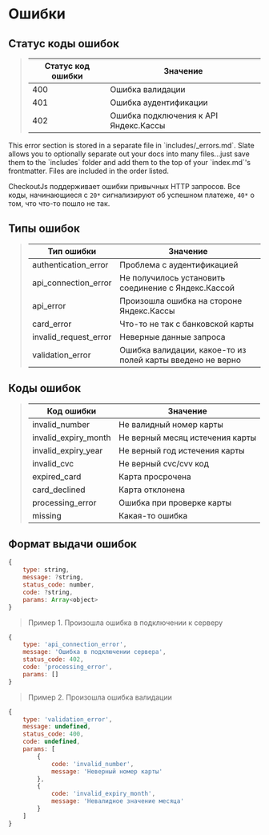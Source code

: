 # Ошибки


## Статус коды ошибок

> | Статус код ошибки | Значение |
> | ---------- | -------- |
> | 400        | Ошибка валидации |
> | 401        | Ошибка аудентификации |
> | 402        | Ошибка подключения к API Яндекс.Кассы |

<aside class="notice">This error section is stored in a separate file in `includes/_errors.md`. Slate allows you to optionally separate out your docs into many files...just save them to the `includes` folder and add them to the top of your `index.md`'s frontmatter. Files are included in the order listed.</aside>

CheckoutJs поддерживает ошибки привычных HTTP запросов. Все коды, начинающиеся с `20*` сигнализируют об успешном платеже,
`40*` о том, что что-то пошло не так.


## Типы ошибок

> | Тип ошибки             | Значение  |
> | ---------------------- | --------- |
> | authentication_error   | Проблема с аудентификацией |
> | api_connection_error   | Не получилось установить соединение с Яндекс.Кассой |
> | api_error              | Произошла ошибка на стороне Яндекс.Кассы |
> | card_error             | Что-то не так с банковской карты |
> | invalid_request_error  | Неверные данные запроса |
> | validation_error       | Ошибка валидации, какое-то из полей карты введено не верно |


## Коды ошибок

> | Код ошибки | Значение |
> | ---------- | -------- |
> | invalid_number | Не валидный номер карты |
> | invalid_expiry_month | Не верный месяц истечения карты |
> | invalid_expiry_year | Не верный год истечения карты |
> | invalid_cvc | Не верный cvc/cvv код |
> | expired_card | Карта просрочена |
> | card_declined | Карта отклонена |
> | processing_error | Ошибка при проверке карты |
> | missing | Какая-то ошибка |



## Формат выдачи ошибок

```js
{
    type: string,
    message: ?string,
    status_code: number,
    code: ?string,
    params: Array<object>
}
```


> Пример 1. Произошла ошибка в подключении к серверу

```js
{
    type: 'api_connection_error',
    message: 'Ошибка в подключении сервера',
    status_code: 402,
    code: 'processing_error',
    params: []
}
```


> Пример 2. Произошла ошибка валидации

```js
{
    type: 'validation_error',
    message: undefined,
    status_code: 400,
    code: undefined,
    params: [
        {
            code: 'invalid_number',
            message: 'Неверный номер карты'
        },
        {
            code: 'invalid_expiry_month',
            message: 'Невалидное значение месяца'
        }
    ]
}
```
